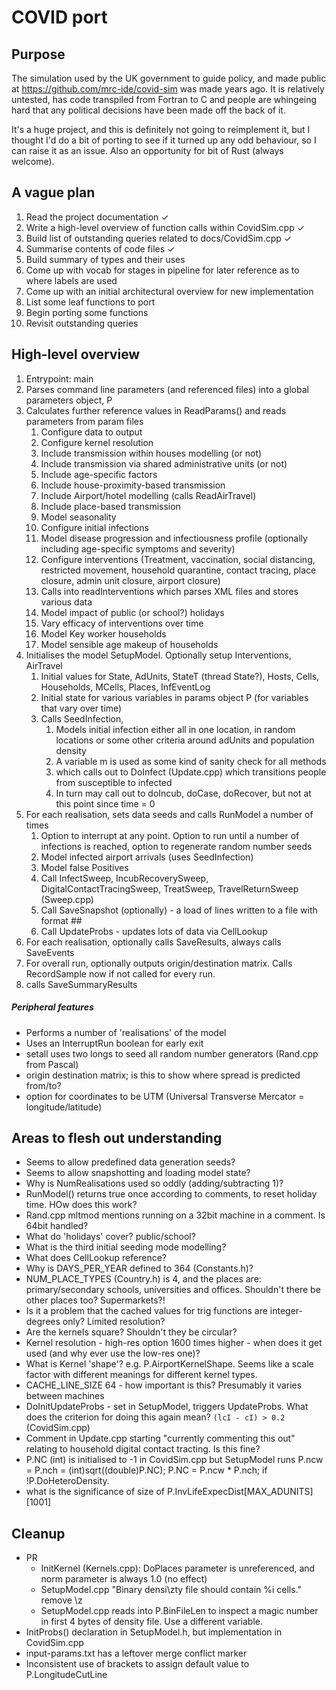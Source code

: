 # COVID port

## Purpose

The simulation used by the UK government to guide policy, and made public at https://github.com/mrc-ide/covid-sim was made years ago. 
It is relatively untested, has code transpiled from Fortran to C and people are whingeing hard that any political decisions
have been made off the back of it.

It's a huge project, and this is definitely not going to reimplement it, but I thought I'd do a bit of porting to see if it turned up any odd behaviour, so I can raise it as an issue.
Also an opportunity for bit of Rust (always welcome).

## A vague plan

1. Read the project documentation ✓
2. Write a high-level overview of function calls within CovidSim.cpp ✓
3. Build list of outstanding queries related to docs/CovidSim.cpp ✓
4. Summarise contents of code files ✓
5. Build summary of types and their uses
6. Come up with vocab for stages in pipeline for later reference as to where labels are used
7. Come up with an initial architectural overview for new implementation
8. List some leaf functions to port
9. Begin porting some functions
10. Revisit outstanding queries

## High-level overview

1. Entrypoint: main
2. Parses command line parameters (and referenced files) into a global parameters object, P
3. Calculates further reference values in ReadParams() and reads parameters from param files
   1. Configure data to output
   2. Configure kernel resolution
   3. Include transmission within houses modelling (or not)
   4. Include transmission via shared administrative units (or not)
   5. Include age-specific factors
   6. Include house-proximity-based transmission
   7. Include Airport/hotel modelling (calls ReadAirTravel)
   8. Include place-based transmission
   9. Model seasonality
   10. Configure initial infections
   11. Model disease progression and infectiousness profile (optionally including age-specific symptoms and severity)
   12. Configure interventions (Treatment, vaccination, social distancing, restricted movement, household quarantine, contact tracing, place closure, admin unit closure, airport closure)
   13. Calls into readInterventions which parses XML files and stores various data
   14. Model impact of public (or school?) holidays
   15. Vary efficacy of interventions over time
   16. Model Key worker households
   17. Model sensible age makeup of households
4. Initialises the model SetupModel. Optionally setup Interventions, AirTravel
   1. Initial values for State, AdUnits, StateT (thread State?), Hosts, Cells, Households, MCells, Places, InfEventLog
   2. Initial state for various variables in params object P (for variables that vary over time)
   3. Calls SeedInfection,
      1. Models initial infection either all in one location, in random locations or some other criteria around adUnits and population density 
      2. A variable m is used as some kind of sanity check for all methods
      3. which calls out to DoInfect (Update.cpp) which transitions people from susceptible to infected
      4. In turn may call out to doIncub, doCase, doRecover, but not at this point since time = 0
5. For each realisation, sets data seeds and calls RunModel a number of times
   1. Option to interrupt at any point. Option to run until a number of infections is reached, option to regenerate random number seeds
   2. Model infected airport arrivals (uses SeedInfection)
   3. Model false Positives
   4. Call InfectSweep, IncubRecoverySweep, DigitalContactTracingSweep, TreatSweep, TravelReturnSweep (Sweep.cpp)
   5. Call SaveSnapshot (optionally) - a load of lines written to a file with format ## <number>
   6. Call UpdateProbs - updates lots of data via CellLookup
6. For each realisation, optionally calls SaveResults, always calls SaveEvents
7. For overall run, optionally outputs origin/destination matrix. Calls RecordSample now if not called for every run.
8. calls SaveSummaryResults

##### Peripheral features
- Performs a number of 'realisations' of the model
- Uses an InterruptRun boolean for early exit
- setall uses two longs to seed all random number generators (Rand.cpp from Pascal)
- origin destination matrix; is this to show where spread is predicted from/to?
- option for coordinates to be UTM (Universal Transverse Mercator = longitude/latitude)

## Areas to flesh out understanding

- Seems to allow predefined data generation seeds?
- Seems to allow snapshotting and loading model state?
- Why is NumRealisations used so oddly (adding/subtracting 1)?
- RunModel() returns true once according to comments, to reset holiday time. HOw does this work?
- Rand.cpp mltmod mentions running on a 32bit machine in a comment. Is 64bit handled?
- What do 'holidays' cover? public/school?
- What is the third initial seeding mode modelling?
- What does CellLookup reference?
- Why is DAYS_PER_YEAR defined to 364 (Constants.h)?
- NUM_PLACE_TYPES (Country.h) is 4, and the places are: primary/secondary schools, universities and offices. Shouldn't there be other places too? Supermarkets?!
- Is it a problem that the cached values for trig functions are integer-degrees only? Limited resolution?
- Are the kernels square? Shouldn't they be circular?
- Kernel resolution - high-res option 1600 times higher - when does it get used (and why ever use the low-res one)?
- What is Kernel 'shape'? e.g. P.AirportKernelShape. Seems like a scale factor with different meanings for different kernel types.
- CACHE_LINE_SIZE 64 - how important is this? Presumably it varies between machines
- DoInitUpdateProbs - set in SetupModel, triggers UpdateProbs. What does the criterion for doing this again mean? `(lcI - cI) > 0.2` (CovidSim.cpp) 
- Comment in Update.cpp starting "currently commenting this out" relating to household digital contact tracting. Is this fine?
- P.NC (int) is initialised to -1 in CovidSim.cpp but SetupModel runs P.ncw = P.nch = (int)sqrt((double)P.NC); P.NC = P.ncw * P.nch; if !P.DoHeteroDensity.
- what is the significance of size of P.InvLifeExpecDist[MAX_ADUNITS][1001]

## Cleanup

- PR
  - InitKernel (Kernels.cpp): DoPlaces parameter is unreferenced, and norm parameter is always 1.0 (no effect)
  - SetupModel.cpp "Binary densi\zty file should contain %i cells." remove \z
  - SetupModel.cpp reads into P.BinFileLen to inspect a magic number in first 4 bytes of density file. Use a different variable.
- InitProbs() declaration in SetupModel.h, but implementation in CovidSim.cpp
- input-params.txt has a leftover merge conflict marker
- Inconsistent use of brackets to assign default value to P.LongitudeCutLine 